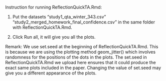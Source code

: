 Instruction for running ReflectionQuickTA.Rmd:

1.	Put the datasets
 	“study1_qta_winter_343.csv”
“study2_merged_homework_final_confidence.csv”
 in the same folder with ReflectionQuickTA.Rmd.

2.	Click Run all, it will give you all the plots.

Remark: We use set.seed at the beginning of ReflectionQuickTA.Rmd. This is because we are using the plotting method geom_jitter() which involves randomness for the positions of the dots in the plots. The set.seed in ReflectionQuickTA.Rmd we upload here ensures that it could produce the exact same plots included in the paper. Changing the value of set.seed may give you a different appearance of the plots.

